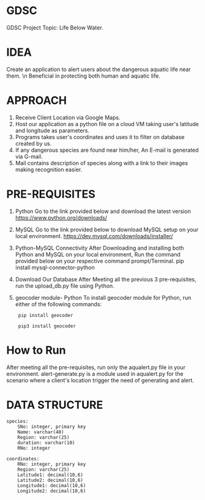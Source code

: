 # GDSC

GDSC Project Topic: Life Below Water.

# IDEA

Create an application to alert users about the dangerous aquatic life near them.
\n Beneficial in protecting both human and aquatic life.

# APPROACH

1. Receive Client Location via Google Maps.
2. Host our application as a python file on a cloud VM taking user's latitude and longitude as parameters.
3. Programs takes user's coordinates and uses it to filter on database created by us.
4. If any dangerous species are found near him/her, An E-mail is generated via G-mail.
5. Mail contains description of species along with a link to their images making recognition easier.

# PRE-REQUISITES

1. Python
	Go to the link provided below and download the latest version
	https://www.python.org/downloads/

2. MySQL
	Go to the link provided below to download MySQL setup on your local environment.
	https://dev.mysql.com/downloads/installer/

3. Python-MySQL Connectivity
	After Downloading and installing both Python and MySQL on your local environment,
	Run the command provided below on your respective command prompt/Terminal.
	pip install mysql-connector-python

4. Download Our Database
	After Meeting all the previous 3 pre-requisites, run the upload_db.py file using
	Python.

5. geocoder module- Python
	To install geocoder module for Python, run either of the following commands:
	
		pip install geocoder
		
		pip3 install geocoder

# How to Run

After meeting all the pre-requisites, run only the aqualert.py file in your environment.
alert-generate.py is a module used in aqualert.py for the scenario where a client's location
trigger the need of generating and alert.

# DATA STRUCTURE
	species:
		SNo: integer, primary key
		Name: varchar(40)
		Region: varchar(25)
		duration: varchar(10)
		RNo: integer
	
	coordinates:
		RNo: integer, primary key
		Region: varchar(25)
		Latitude1: decimal(10,6)
		Latitude2: decimal(10,6)
		Longitude1: decimal(10,6)
		Longitude2: decimal(10,6)
